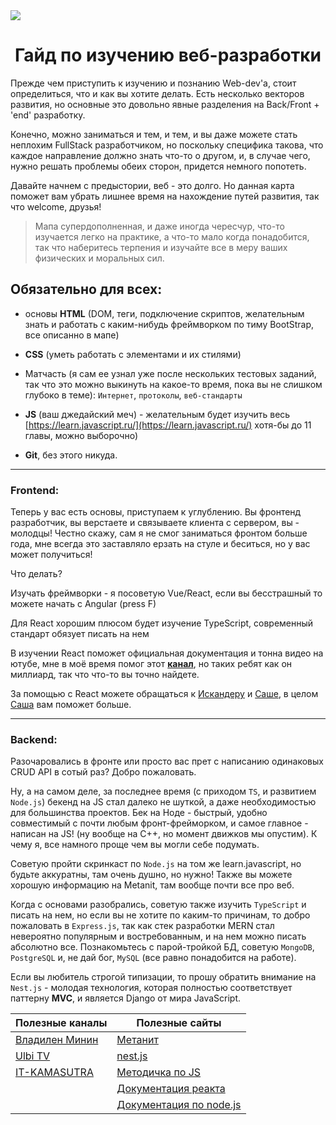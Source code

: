 <img src="https://raw.githubusercontent.com/websect-itmo/assets/main/Roadmap.png">

<h1 align="center">Гайд по изучению веб-разработки</h1>
Прежде чем приступить к изучению и познанию Web-dev'a, стоит определиться, что и как вы хотите делать. Есть несколько векторов развития, но основные это довольно явные разделения на Back/Front + 'end' разработку. 

Конечно, можно заниматься и тем, и тем, и вы даже можете стать неплохим FullStack разработчиком, но поскольку специфика такова, что каждое направление должно знать что-то о другом, и, в случае чего, нужно решать проблемы обеих сторон, придется немного попотеть.

Давайте начнем с предыстории, веб - это долго. Но данная карта поможет вам убрать лишнее время на нахождение путей развития, так что welcome, друзья!

> Мапа супердополненная, и даже иногда чересчур, что-то изучается легко на практике, а что-то мало когда понадобится, так что наберитесь терпения и изучайте все в меру ваших физических и моральных сил.

## Обязательно для всех:

* основы **HTML** (DOM, теги, подключение скриптов, желательным знать и работать с каким-нибудь фреймворком по тиму BootStrap, все описанно в мапе) 

* **CSS** (уметь работать с элементами и их стилями) 

* Матчасть (я сам ее узнал уже после нескольких тестовых заданий, так что это можно выкинуть на какое-то время, пока вы не слишком глубоко в теме): ```Интернет```, ```протоколы```, `веб-стандарты`

* **JS** (ваш джедайский меч) - желательным будет изучить весь [https://learn.javascript.ru/](https://learn.javascript.ru/) хотя-бы до 11 главы, можно выборочно) 
* **Git**, без этого никуда.

--- 

### Frontend:

Теперь у вас есть основы, приступаем к углублению. Вы фронтенд разработчик, вы верстаете и связываете клиента с сервером, вы - молодцы! Честно скажу, сам я не смог заниматься фронтом больше года, мне всегда это заставляло ерзать на стуле и беситься, но у вас может получиться!

Что делать?

Изучать фреймворки - я посоветую Vue/React, если вы бесстрашный то можете начать с Angular (press F)

Для React хорошим плюсом будет изучение TypeScript, современный стандарт обязует писать на нем

В изучении React поможет официальная документация и тонна видео на ютубе, мне в моё время помог этот [**канал**](https://www.youtube.com/channel/UCg8ss4xW9jASrqWGP30jXiw), но таких ребят как он миллиард, так что что-то вы точно найдете.  

За помощью с React можете обращаться к [Искандеру](https://t.me/faggod) и [Саше](t.me/sashafromlibertalia), в целом [Саша](t.me/sashafromlibertalia) вам поможет больше.

--- 

### Backend: 

Разочаровались в фронте или просто вас прет с написанию одинаковых CRUD API в сотый раз? Добро пожаловать. 

Ну, а на самом деле, за последнее время (с приходом `TS`,  и развитием `Node.js`) бекенд на JS стал далеко не шуткой, а даже необходимостью для большинства проектов. Бек на Ноде - быстрый, удобно совместимый с почти любым фронт-фрейморком, и самое главное - написан на JS! (ну вообще на C++, но момент движков мы опустим). К чему я, все намного проще чем вы могли себе подумать. 

Советую пройти скринкаст по `Node.js` на том же learn.javascript, но будьте аккуратны, там очень душно, но нужно! Также вы можете хорошую информацию на Metanit, там вообще почти все про веб.

Когда с основами разобрались, советую также изучить `TypeScript` и писать на нем, но если вы не хотите по каким-то причинам, то добро пожаловать в `Express.js`, так как стек разработки MERN стал невероятно популярным и востребованным, и на нем можно писать абсолютно все. Познакомьтесь с парой-тройкой БД, советую `MongoDB`, `PostgreSQL` и, не дай бог, `MySQL` (все равно понадобится на работе). 

Если вы любитель строгой типизации, то прошу обратить внимание на `Nest.js` - молодая технология, которая полностью соответствует паттерну **MVC**, и является Django от мира JavaScript.

|Полезные каналы | Полезные сайты|
|----------------|---------------|
| [Владилен Минин](https://www.youtube.com/channel/UCg8ss4xW9jASrqWGP30jXiw)|[Метанит](https://metanit.com/) |
| [Ulbi TV](https://www.youtube.com/channel/UCDzGdB9TTgFm8jRXn1tBdoA)| [nest.js](https://nestjs.com/)|
| [IT-KAMASUTRA](https://www.youtube.com/channel/UCTW0FUhT0m-Bqg2trTbSs0g)|[Методичка по JS](https://learn.javascript.ru/) |
| | [Документация реакта](https://ru.reactjs.org/docs/getting-started.html)| 
| | [Документация по node.js](https://nodejs.org/ru/) |
